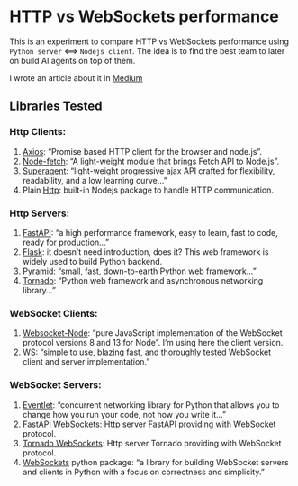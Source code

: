# HTTP vs WebSockets performance

This is an experiment to compare HTTP vs WebSockets performance using `Python server` <==> `Nodejs client`. The idea is to find the best team to later on build AI agents on top of them.

I wrote an article about it in [Medium](https://medium.com/@jscriptcoder/http-vs-websocket-protocols-with-nodejs-clients-and-python-servers-3c830d703cbd)

## Libraries Tested

### Http Clients:
1. [Axios](https://github.com/axios/axios): “Promise based HTTP client for the browser and node.js”.
2. [Node-fetch](https://github.com/node-fetch/node-fetch): “A light-weight module that brings Fetch API to Node.js”.
3. [Superagent](https://visionmedia.github.io/superagent/): “light-weight progressive ajax API crafted for flexibility, readability, and a low learning curve…”
4. Plain [Http](https://nodejs.org/api/http.html): built-in Nodejs package to handle HTTP communication.

### Http Servers:
1. [FastAPI](https://fastapi.tiangolo.com/): “a high performance framework, easy to learn, fast to code, ready for production…”
2. [Flask](https://flask.palletsprojects.com/en/1.1.x/): it doesn’t need introduction, does it? This web framework is widely used to build Python backend.
3. [Pyramid](https://docs.pylonsproject.org/projects/pyramid/en/latest/): “small, fast, down-to-earth Python web framework…”
4. [Tornado](https://www.tornadoweb.org/en/stable/): “Python web framework and asynchronous networking library…”

### WebSocket Clients:
1. [Websocket-Node](https://github.com/theturtle32/WebSocket-Node): “pure JavaScript implementation of the WebSocket protocol versions 8 and 13 for Node”. I’m using here the client version.
2. [WS](https://github.com/websockets/ws): “simple to use, blazing fast, and thoroughly tested WebSocket client and server implementation.”

### WebSocket Servers:
1. [Eventlet](https://eventlet.net/): “concurrent networking library for Python that allows you to change how you run your code, not how you write it…”
2. [FastAPI WebSockets](https://fastapi.tiangolo.com/advanced/websockets/): Http server FastAPI providing with WebSocket protocol.
3. [Tornado WebSockets](https://www.tornadoweb.org/en/stable/websocket.html): Http server Tornado providing with WebSocket protocol.
4. [WebSockets](https://websockets.readthedocs.io/en/stable/intro.html) python package: “a library for building WebSocket servers and clients in Python with a focus on correctness and simplicity.”
